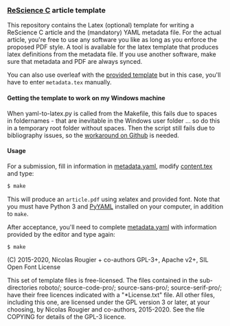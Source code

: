 ### [ReScience C](https://rescience.github.io/) article template

This repository contains the Latex (optional) template for writing a ReScience
C article and the (mandatory) YAML metadata file. For the actual article,
you're free to use any software you like as long as you enforce the proposed
PDF style. A tool is available for the latex template that produces latex
definitions from the metadata file. If you use another software, make sure that
metadata and PDF are always synced.

You can also use overleaf with the [provided template](https://www.overleaf.com/read/kfrwdmygjyqw) but in this case, you'll have to enter `metadata.tex` manually.

#### Getting the template to work on my Windows machine

When yaml-to-latex.py is called from the Makefile, this fails due to spaces in foldernames - that are inevitable in the Windows user folder ... so do this in a temporary root folder without spaces. Then the script still fails due to bibliography issues, so the [workaround on Github](https://github.com/ReScience/template/issues/25#issuecomment-945582563) is needed.  

#### Usage

For a submission, fill in information in
[metadata.yaml](./metadata.yaml), modify [content.tex](content.tex)
and type:

```bash
$ make 
```

This will produce an `article.pdf` using xelatex and provided font. Note that you must have Python 3 and [PyYAML](https://pyyaml.org/) installed on your computer, in addition to `make`.


After acceptance, you'll need to complete [metadata.yaml](./metadata.yaml) with information provided by the editor and type again:

```bash
$ make
```

(C) 2015-2020, Nicolas Rougier + co-authors GPL-3+, Apache v2+, SIL Open Font License

This set of template files is free-licensed. The files contained in
the sub-directories roboto/; source-code-pro/; source-sans-pro/;
source-serif-pro/; have their free licences indicated with a
"*License.txt" file. All other files, including this one, are licensed
under the GPL version 3 or later, at your choosing, by Nicolas Rougier
and co-authors, 2015-2020. See the file COPYING for details of the
GPL-3 licence.
